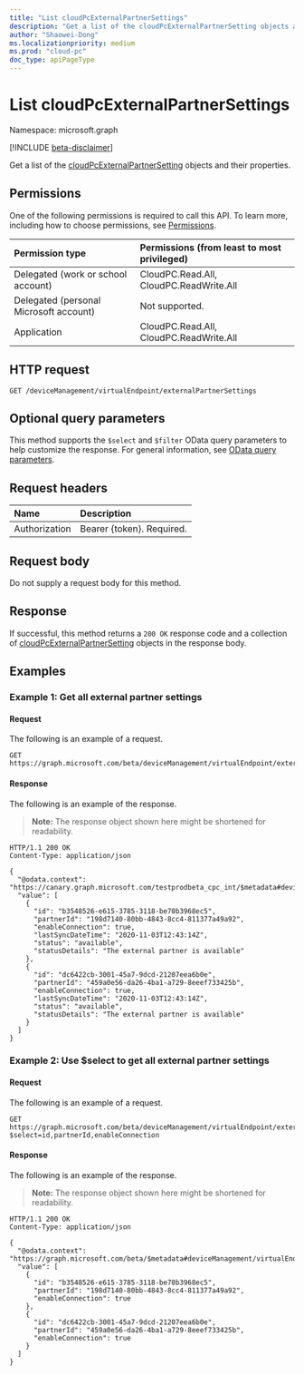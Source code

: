 ```yaml
---
title: "List cloudPcExternalPartnerSettings"
description: "Get a list of the cloudPcExternalPartnerSetting objects and their properties."
author: "Shaowei-Dong"
ms.localizationpriority: medium
ms.prod: "cloud-pc"
doc_type: apiPageType
---
```


# List cloudPcExternalPartnerSettings
Namespace: microsoft.graph

[!INCLUDE [beta-disclaimer](../../includes/beta-disclaimer.md)]

Get a list of the [cloudPcExternalPartnerSetting](../resources/cloudpcexternalpartnersetting.md) objects and their properties.

## Permissions
One of the following permissions is required to call this API. To learn more, including how to choose permissions, see [Permissions](/graph/permissions-reference).

|Permission type|Permissions (from least to most privileged)|
|:---|:---|
|Delegated (work or school account)|CloudPC.Read.All, CloudPC.ReadWrite.All|
|Delegated (personal Microsoft account)|Not supported.|
|Application|CloudPC.Read.All, CloudPC.ReadWrite.All|

## HTTP request

<!-- {
  "blockType": "ignored"
}
-->
``` http
GET /deviceManagement/virtualEndpoint/externalPartnerSettings
```

## Optional query parameters
This method supports the `$select` and `$filter` OData query parameters to help customize the response. For general information, see [OData query parameters](/graph/query-parameters).

## Request headers
|Name|Description|
|:---|:---|
|Authorization|Bearer {token}. Required.|

## Request body
Do not supply a request body for this method.

## Response

If successful, this method returns a `200 OK` response code and a collection of [cloudPcExternalPartnerSetting](../resources/cloudpcexternalpartnersetting.md) objects in the response body.

## Examples

### Example 1: Get all external partner settings

#### Request

The following is an example of a request.


<!-- {
  "blockType": "request",
  "name": "list_cloudpcexternalpartnersetting_and_properties"
}
-->
``` http
GET https://graph.microsoft.com/beta/deviceManagement/virtualEndpoint/externalPartnerSettings
```

#### Response
The following is an example of the response.
>**Note:** The response object shown here might be shortened for readability.
<!-- {
  "blockType": "response",
  "truncated": true,
  "@odata.type": "microsoft.graph.cloudPcExternalPartnerSetting",
  "isCollection": true
}
-->
``` http
HTTP/1.1 200 OK
Content-Type: application/json

{
  "@odata.context": "https://canary.graph.microsoft.com/testprodbeta_cpc_int/$metadata#deviceManagement/virtualEndpoint/externalPartnerSettings",
  "value": [
    {
      "id": "b3548526-e615-3785-3118-be70b3968ec5",
      "partnerId": "198d7140-80bb-4843-8cc4-811377a49a92",
      "enableConnection": true,
      "lastSyncDateTime": "2020-11-03T12:43:14Z",
      "status": "available",
      "statusDetails": "The external partner is available"
    },
    {
      "id": "dc6422cb-3001-45a7-9dcd-21207eea6b0e",
      "partnerId": "459a0e56-da26-4ba1-a729-8eeef733425b",
      "enableConnection": true,
      "lastSyncDateTime": "2020-11-03T12:43:14Z",
      "status": "available",
      "statusDetails": "The external partner is available"
    }
  ]
}
```

### Example 2: Use $select to get all external partner settings

#### Request

The following is an example of a request.


<!-- {
  "blockType": "request",
  "name": "list_cloudpcexternalpartnersetting_usingselect"
}
-->
``` http
GET https://graph.microsoft.com/beta/deviceManagement/virtualEndpoint/externalPartnerSettings?$select=id,partnerId,enableConnection
```

#### Response
The following is an example of the response.
>**Note:** The response object shown here might be shortened for readability.
<!-- {
  "blockType": "response",
  "truncated": true,
  "@odata.type": "microsoft.graph.cloudPcExternalPartnerSetting",
  "isCollection": true
}
-->
``` http
HTTP/1.1 200 OK
Content-Type: application/json

{
  "@odata.context": "https://graph.microsoft.com/beta/$metadata#deviceManagement/virtualEndpoint/externalPartnerSettings(id,partnerId,enableConnection)",
  "value": [
    {
      "id": "b3548526-e615-3785-3118-be70b3968ec5",
      "partnerId": "198d7140-80bb-4843-8cc4-811377a49a92",
      "enableConnection": true
    },
    {
      "id": "dc6422cb-3001-45a7-9dcd-21207eea6b0e",
      "partnerId": "459a0e56-da26-4ba1-a729-8eeef733425b",
      "enableConnection": true
    }
  ]
}
```
